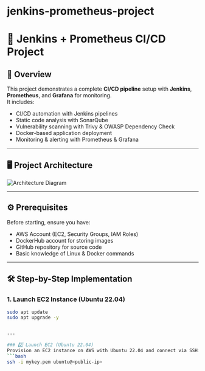 # jenkins-prometheus-project
# 🚀 Jenkins + Prometheus CI/CD Project

## 📌 Overview
This project demonstrates a complete **CI/CD pipeline** setup with **Jenkins**, **Prometheus**, and **Grafana** for monitoring.  
It includes:
- CI/CD automation with Jenkins pipelines
- Static code analysis with SonarQube
- Vulnerability scanning with Trivy & OWASP Dependency Check
- Docker-based application deployment
- Monitoring & alerting with Prometheus & Grafana

---

## 🖥 Project Architecture
![Architecture Diagram](https://raw.githubusercontent.com/RoheetMane/jenkins-prometheus-project/images/architecture.png)

---

## ⚙️ Prerequisites
Before starting, ensure you have:
- AWS Account (EC2, Security Groups, IAM Roles)
- DockerHub account for storing images
- GitHub repository for source code
- Basic knowledge of Linux & Docker commands

---

## 🛠 Step-by-Step Implementation

### **1. Launch EC2 Instance (Ubuntu 22.04)**
```bash
sudo apt update
sudo apt upgrade -y


---

### 2️⃣ Launch EC2 (Ubuntu 22.04)
Provision an EC2 instance on AWS with Ubuntu 22.04 and connect via SSH:
```bash
ssh -i mykey.pem ubuntu@<public-ip>


